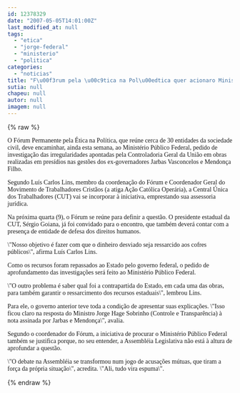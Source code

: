 ```yaml
---
id: 12378329
date: "2007-05-05T14:01:00Z"
last_modified_at: null
tags:
  - "etica"
  - "jorge-federal"
  - "ministerio"
  - "politica"
categories:
  - "noticias"
title: "F\u00f3rum pela \u00c9tica na Pol\u00edtica quer acionaro Minist\u00e9rio P\u00fablico Federal"
sutia: null
chapeu: null
autor: null
imagem: null
---
```

{% raw %}
<p><P><FONT face=Verdana>O Fórum Permanente pela Ética na Política, que reúne </FONT><FONT face=Verdana>cerca de 30 entidades da sociedade civil, </FONT><FONT face=Verdana>deve encaminhar, ainda esta semana, ao </FONT><FONT face=Verdana>Ministério Público Federal, pedido de </FONT><FONT face=Verdana>investigação das irregularidades apontadas </FONT><FONT face=Verdana>pela Controladoria Geral da União em&nbsp;</FONT><FONT face=Verdana>obras realizadas em presídios nas </FONT><FONT face=Verdana>gestões dos ex-governadores&nbsp;Jarbas Vasconcelos e Mendonça </FONT><FONT face=Verdana>Filho.</FONT></P></p>
<p><P><FONT face=Verdana>Segundo Luís Carlos Lins, membro da </FONT><FONT face=Verdana>coordenação do Fórum e Coordenador Geral do </FONT><FONT face=Verdana>Movimento de Trabalhadores Cristãos (a atiga </FONT><FONT face=Verdana>Ação Católica Operária), a Central Única dos </FONT><FONT face=Verdana>Trabalhadores (CUT) vai se incorporar à </FONT><FONT face=Verdana>iniciativa, emprestando sua assessoria </FONT><FONT face=Verdana>jurídica.</FONT></P></p>
<p><P><FONT face=Verdana>Na próxima quarta (9), o Fórum se reúne para </FONT><FONT face=Verdana>definir a questão. O presidente estadual da </FONT><FONT face=Verdana>CUT, Sérgio Goiana, já foi convidado para o </FONT><FONT face=Verdana>encontro, que também deverá contar com a </FONT><FONT face=Verdana>presença de entidade de defesa dos direitos </FONT><FONT face=Verdana>humanos.</FONT></P></p>
<p><P><FONT face=Verdana>\"Nosso objetivo é fazer com que o dinheiro </FONT><FONT face=Verdana>desviado seja ressarcido aos cofres </FONT><FONT face=Verdana>públicos\", afirma Luís Carlos Lins. </FONT></P></p>
<p><P><FONT face=Verdana>Como os recursos foram repassados </FONT><FONT face=Verdana>ao Estado pelo governo federal, o pedido de </FONT><FONT face=Verdana>aprofundamento das investigações será feito </FONT><FONT face=Verdana>ao Ministério Público Federal.</FONT></P></p>
<p><P><FONT face=Verdana>\"O outro problema&nbsp;é saber qual foi a </FONT><FONT face=Verdana>contrapartida do Estado, em cada uma das </FONT><FONT face=Verdana>obras, para também garantir o </FONT><FONT face=Verdana>ressarcimento dos recursos estaduais\", </FONT><FONT face=Verdana>lembrou Lins.</FONT></P></p>
<p><P><FONT face=Verdana>Para ele,&nbsp;o governo anterior teve toda a </FONT><FONT face=Verdana>condição de apresentar suas explicações. </FONT><FONT face=Verdana>\"Isso ficou claro na resposta do Ministro&nbsp;</FONT><FONT face=Verdana>Jorge Hage Sobrinho (Controle e Transparência) à nota assinada por J</FONT><FONT face=Verdana>arbas e Mendonça\", avalia.</FONT></P></p>
<p><P><FONT face=Verdana>Segundo o coordenador do Fórum, a iniciativa </FONT><FONT face=Verdana>de procurar o Ministério Público Federal </FONT><FONT face=Verdana>também se justifica porque, no seu entender, </FONT><FONT face=Verdana>a Assembléia Legislativa não está à altura de </FONT><FONT face=Verdana>aprofundar a questão.</FONT></P></p>
<p><P><FONT face=Verdana>\"O debate na Assembléia se transformou num </FONT><FONT face=Verdana>jogo de acusações mútuas, que tiram a força </FONT><FONT face=Verdana>da própria situação\", acredita. \"Ali, tudo vira </FONT><FONT face=Verdana>espuma\". </FONT></P> </p>
{% endraw %}